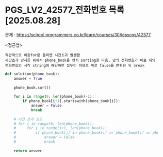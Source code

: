 # PGS_LV2_42577_전화번호 목록[2025.08.28] </br>
문제 : https://school.programmers.co.kr/learn/courses/30/lessons/42577

<접근법>
```
직관적으로 이중for문 돌리면 시간초과 발생함
시간초과 방지를 위해서 phone_book을 먼저 sorting한 다음, 앞의 전화번호가 바로 뒤의 전화번호의 시작 string에 해당하면 접두어 이므로 바로 false를 반환한 뒤 break
```


```python
def solution(phone_book):
    answer = True
    
    phone_book.sort()
    
    for i in range(0, len(phone_book)-1):
        if phone_book[i+1].startswith(phone_book[i]):
            answer = False
            break
    
    # 시간 초과 코드
    # for i in range(0, len(phone_book)):
    #     for j in range(i+1, len(phone_book)):
    #         if phone_book[j] in phone_book[i] or phone_book[i] in phone_book[j]:
    #             answer = False
    #             break
                
    return answer

```
